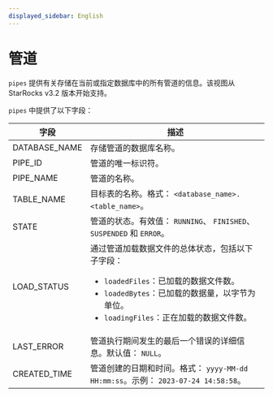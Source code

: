 ```yaml
---
displayed_sidebar: English
---
```


# 管道

`pipes` 提供有关存储在当前或指定数据库中的所有管道的信息。该视图从 StarRocks v3.2 版本开始支持。

`pipes` 中提供了以下字段：

| **字段**       | **描述**                                              |
| ------------- | ------------------------------------------------------------ |
| DATABASE_NAME | 存储管道的数据库名称。        |
| PIPE_ID       | 管道的唯一标识符。                                   |
| PIPE_NAME     | 管道的名称。                                        |
| TABLE_NAME    | 目标表的名称。格式： `<database_name>.<table_name>`。 |
| STATE         | 管道的状态。有效值： `RUNNING`、 `FINISHED`、 `SUSPENDED` 和 `ERROR`。 |
| LOAD_STATUS   | 通过管道加载数据文件的总体状态，包括以下子字段：<ul><li>`loadedFiles`：已加载的数据文件数。</li><li>`loadedBytes`：已加载的数据量，以字节为单位。</li><li>`loadingFiles`：正在加载的数据文件数。</li></ul> |
| LAST_ERROR    | 管道执行期间发生的最后一个错误的详细信息。默认值： `NULL`。 |
| CREATED_TIME  | 管道创建的日期和时间。格式： `yyyy-MM-dd HH:mm:ss`。示例： `2023-07-24 14:58:58`。 |
